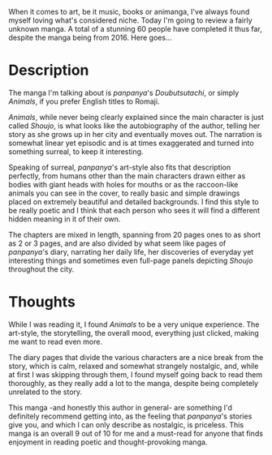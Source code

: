 When it comes to art, be it music, books or animanga, I've always found myself loving what's considered niche. Today I'm going to review a fairly unknown manga. A total of a stunning 60 people have completed it thus far, despite the manga being from 2016. Here goes...

# Description

The manga I'm talking about is _panpanya_'s _Doubutsutachi_, or simply _Animals_, if you prefer English titles to Romaji.

_Animals_, while never being clearly explained since the main character is just called _Shoujo_, is what looks like the autobiography of the author, telling her story as she grows up in her city and eventually moves out. The narration is somewhat linear yet episodic and is at times exaggerated and turned into something surreal, to keep it interesting.

Speaking of surreal, _panpanya_'s art-style also fits that description perfectly, from humans other than the main characters drawn either as bodies with giant heads with holes for mouths or as the raccoon-like animals you can see in the cover, to really basic and simple drawings placed on extremely beautiful and detailed backgrounds. I find this style to be really poetic and I think that each person who sees it will find a different hidden meaning in it of their own.

The chapters are mixed in length, spanning from 20 pages ones to as short as 2 or 3 pages, and are also divided by what seem like pages of _panpanya_'s diary, narrating her daily life, her discoveries of everyday yet interesting things and sometimes even full-page panels depicting _Shoujo_ throughout the city.

# Thoughts

While I was reading it, I found _Animals_ to be a very unique experience. The art-style, the storytelling, the overall mood, everything just clicked, making me want to read even more.

The diary pages that divide the various characters are a nice break from the story, which is calm, relaxed and somewhat strangely nostalgic, and, while at first I was skipping through them, I found myself going back to read them thoroughly, as they really add a lot to the manga, despite being completely unrelated to the story.

This manga -and honestly this author in general- are something I'd definitely recommend getting into, as the feeling that _panpanya_'s stories give you, and which I can only describe as nostalgic, is priceless. This manga is an overall 9 out of 10 for me and a must-read for anyone that finds enjoyment in reading poetic and thought-provoking manga.
